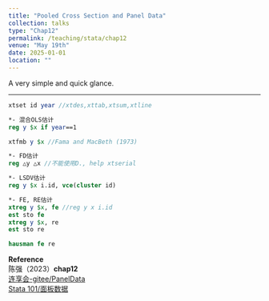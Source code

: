 ```yaml
---
title: "Pooled Cross Section and Panel Data"
collection: talks
type: "Chap12"
permalink: /teaching/stata/chap12
venue: "May 19th"
date: 2025-01-01
location: ""
---
```


A very simple and quick glance.

---



```stata
xtset id year //xtdes,xttab,xtsum,xtline

*- 混合OLS估计
reg y $x if year==1

xtfmb y $x //Fama and MacBeth (1973)

*- FD估计
reg △y △x //不能使用D., help xtserial

*- LSDV估计
reg y $x i.id, vce(cluster id)

*- FE, RE估计
xtreg y $x, fe //reg y x i.id
est sto fe
xtreg y $x, re
est sto re

hausman fe re
```

**Reference**  
陈强（2023）**chap12**  
[连享会-gitee/PanelData](https://gitee.com/arlionn/PanelData "PanelData")  
[Stata 101/面板数据](https://book.lianxh.cn/stata101/body/XT1_%E9%9D%A2%E6%9D%BF%E6%95%B0%E6%8D%AE%E6%A8%A1%E5%9E%8B%E7%AE%80%E4%BB%8B.html)
